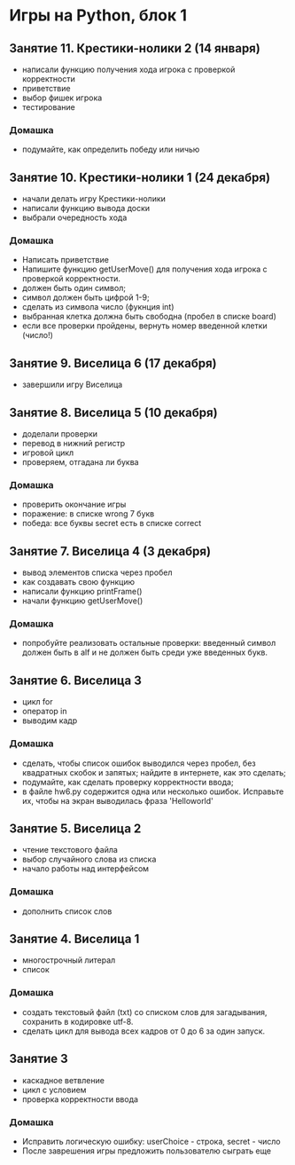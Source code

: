 # Игры на Python, блок 1
## Занятие 11. Крестики-нолики 2 (14 января)
+ написали функцию получения хода игрока с проверкой корректности
+ приветствие
+ выбор фишек игрока
+ тестирование

### Домашка
+ подумайте, как определить победу или ничью

## Занятие 10. Крестики-нолики 1 (24 декабря)
+ начали делать игру Крестики-нолики
+ написали функцию вывода доски
+ выбрали очередность хода
### Домашка
+ Написать приветствие
+ Напишите функцию getUserMove() для получения хода игрока с проверкой корректности.
+ должен быть один символ;
+ символ должен быть цифрой 1-9;
+ сделать из символа число (фукнция int)
+ выбранная клетка должна быть свободна (пробел в списке board)
+ если все проверки пройдены, вернуть номер введенной клетки (число!)

## Занятие 9. Виселица 6 (17 декабря)
+ завершили игру Виселица

## Занятие 8. Виселица 5 (10 декабря)
+ доделали проверки
+ перевод в нижний регистр
+ игровой цикл
+ проверяем, отгадана ли буква
### Домашка
+ проверить окончание игры
+ поражение: в списке wrong 7 букв
+ победа: все буквы secret есть в списке correct
## Занятие 7. Виселица 4 (3 декабря)
+ вывод элементов списка через пробел
+ как создавать свою функцию
+ написали функцию printFrame()
+ начали функцию getUserMove()

### Домашка
+ попробуйте реализовать остальные проверки: введенный символ должен быть в alf и не должен быть среди уже введенных букв.

## Занятие 6. Виселица 3
+ цикл for
+ оператор in
+ выводим кадр

### Домашка
+ сделать, чтобы список ошибок выводился через пробел, без квадратных скобок и запятых; найдите в интернете, как это сделать;
+ подумайте, как сделать проверку корректности ввода;
+ в файле hw6.py содержится одна или несколько ошибок. Исправьте их, чтобы на экран выводилась фраза 'Helloworld'

## Занятие 5. Виселица 2
+ чтение текстового файла
+ выбор случайного слова из списка
+ начало работы над интерфейсом
### Домашка
+ дополнить список слов

## Занятие 4. Виселица 1
+ многострочный литерал
+ список

### Домашка
+ создать текстовый файл (txt) со списком слов для загадывания, сохранить в кодировке utf-8.
+ сделать цикл для вывода всех кадров от 0 до 6 за один запуск.

## Занятие 3
+ каскадное ветвление
+ цикл с условием
+ проверка корректности ввода

### Домашка
+ Исправить логическую ошибку: userChoice - строка, secret - число
+ После заврешения игры предложить пользователю сыграть еще